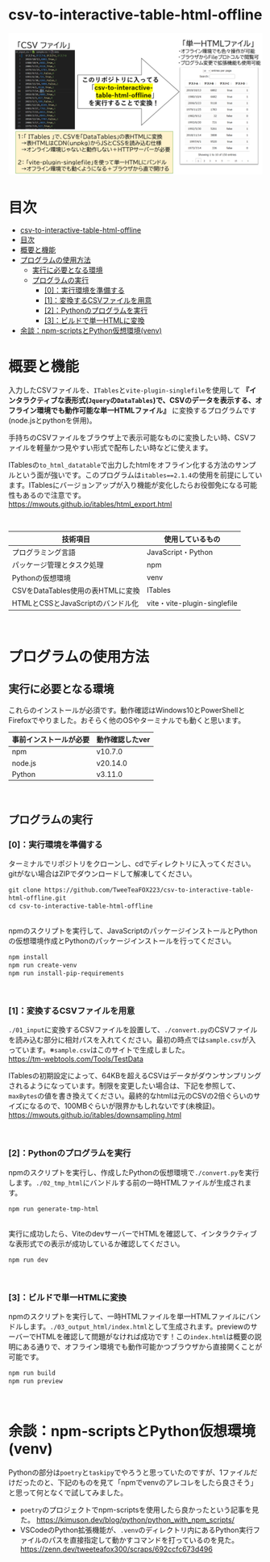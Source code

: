 # csv-to-interactive-table-html-offline
![](https://raw.githubusercontent.com/TweeTeaFOX223/csv-to-interactive-table-html-offline/main/overview.PNG)

# 目次
- [csv-to-interactive-table-html-offline](#csv-to-interactive-table-html-offline)
- [目次](#目次)
- [概要と機能](#概要と機能)
- [プログラムの使用方法](#プログラムの使用方法)
  - [実行に必要となる環境](#実行に必要となる環境)
  - [プログラムの実行](#プログラムの実行)
    - [\[0\]：実行環境を準備する](#0実行環境を準備する)
    - [\[1\]：変換するCSVファイルを用意](#1変換するcsvファイルを用意)
    - [\[2\]：Pythonのプログラムを実行](#2pythonのプログラムを実行)
    - [\[3\]：ビルドで単一HTMLに変換](#3ビルドで単一htmlに変換)
- [余談：npm-scriptsとPython仮想環境(venv)](#余談npm-scriptsとpython仮想環境venv)

# 概要と機能

入力したCSVファイルを、`ITables`と`vite-plugin-singlefile`を使用して **『インタラクティブな表形式(`Jquery`の`DataTables`)で、CSVのデータを表示する、オフライン環境でも動作可能な単一HTMLファイル』**  に変換するプログラムです(node.jsとpythonを併用)。  

手持ちのCSVファイルをブラウザ上で表示可能なものに変換したい時、CSVファイルを軽量かつ見やすい形式で配布したい時などに使えます。 

ITablesの`to_html_datatable`で出力したhtmlをオフライン化する方法のサンプルという面が強いです。このプログラムは`itables==2.1.4`の使用を前提にしています。ITablesにバージョンアップが入り機能が変化したらお役御免になる可能性もあるので注意です。  
https://mwouts.github.io/itables/html_export.html
  
<br>  
  
| 技術項目                          | 使用しているもの             |
| --------------------------------- | ---------------------------- |
| プログラミング言語                | JavaScript・Python           |
| パッケージ管理とタスク処理        | npm                          |
| Pythonの仮想環境                  | venv                         |
| CSVをDataTables使用の表HTMLに変換 | ITables                      |
| HTMLとCSSとJavaScriptのバンドル化 | vite・vite-plugin-singlefile |
  
<br>    
  
# プログラムの使用方法 
## 実行に必要となる環境
これらのインストールが必須です。動作確認はWindows10とPowerShellとFirefoxでやりました。おそらく他のOSやターミナルでも動くと思います。
  
| 事前インストールが必要 | 動作確認したver |
| ---------------------- | --------------- |
| npm                    | v10.7.0         |
| node.js                | v20.14.0        |
| Python                 | v3.11.0         |
  
<br>  

## プログラムの実行
### [0]：実行環境を準備する

ターミナルでリポジトリをクローンし、cdでディレクトリに入ってください。gitがない場合はZIPでダウンロードして解凍してください。
```
git clone https://github.com/TweeTeaFOX223/csv-to-interactive-table-html-offline.git
cd csv-to-interactive-table-html-offline
```
  
  <br>  
npmのスクリプトを実行して、JavaScriptのパッケージインストールとPythonの仮想環境作成とPythonのパッケージインストールを行ってください。

```
npm install
npm run create-venv
npm run install-pip-requirements
```
  
<br>  
  
### [1]：変換するCSVファイルを用意
`./01_input`に変換するCSVファイルを設置して、`./convert.py`のCSVファイルを読み込む部分に相対パスを入れてください。最初の時点では`sample.csv`が入っています。※`sample.csv`はこのサイトで生成しました。  
https://tm-webtools.com/Tools/TestData    
  
ITablesの初期設定によって、64KBを超えるCSVはデータがダウンサンプリングされるようになっています。制限を変更したい場合は、下記を参照して、`maxBytes`の値を書き換えてください。最終的なhtmlは元のCSVの2倍ぐらいのサイズになるので、100MBぐらいが限界かもしれないです(未検証)。  
https://mwouts.github.io/itables/downsampling.html
  
<br>  
  
### [2]：Pythonのプログラムを実行
npmのスクリプトを実行し、作成したPythonの仮想環境で`./convert.py`を実行します。`./02_tmp_html`にバンドルする前の一時HTMLファイルが生成されます。
```
npm run generate-tmp-html
```
  
<br>  
実行に成功したら、ViteのdevサーバーでHTMLを確認して、インタラクティブな表形式での表示が成功しているか確認してください。

```
npm run dev
```
  
<br>  
  
### [3]：ビルドで単一HTMLに変換
npmのスクリプトを実行して、一時HTMLファイルを単一HTMLファイルにバンドルします。`./03_output_html/index.html`として生成されます。previewのサーバーでHTMLを確認して問題がなければ成功です！この`index.html`は概要の説明にある通りで、オフライン環境でも動作可能かつブラウザから直接開くことが可能です。

```
npm run build
npm run preview
```
  
<br>  
  
# 余談：npm-scriptsとPython仮想環境(venv)

Pythonの部分は`poetry`と`taskipy`でやろうと思っていたのですが、1ファイルだけだったのと、下記のものを見て「npmでvenvのアレコレをしたら良さそう」と思って何となくで試してみました。  

- `poetry`のプロジェクトでnpm-scriptsを使用したら良かったという記事を見た。
https://kimuson.dev/blog/python/python_with_npm_scripts/  
- VSCodeのPython拡張機能が、`.venv`のディレクトリ内にあるPython実行ファイルのパスを直接指定して動かすコマンドを打っているのを見た。  
https://zenn.dev/tweeteafox300/scraps/692ccfc673d496